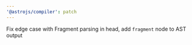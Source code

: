 ```yaml
---
'@astrojs/compiler': patch
---
```


Fix edge case with Fragment parsing in head, add `fragment` node to AST output
